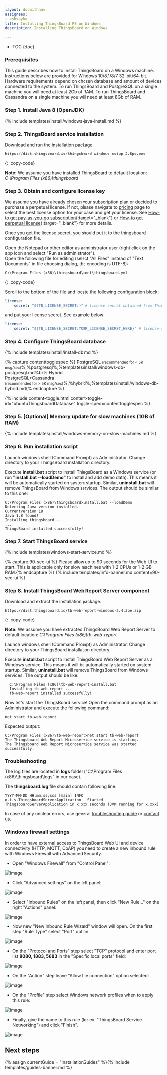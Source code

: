```yaml
---
layout: docwithnav
assignees:
- ashvayka
title: Installing ThingsBoard PE on Windows
description: Installing ThingsBoard on Windows

---
```


* TOC
{:toc}

### Prerequisites

This guide describes how to install ThingsBoard on a Windows machine.
Instructions below are provided for Windows 10/8.1/8/7 32-bit/64-bit. 
Hardware requirements depend on chosen database and amount of devices connected to the system. 
To run ThingsBoard and PostgreSQL on a single machine you will need at least 2Gb of RAM.
To run ThingsBoard and Cassandra on a single machine you will need at least 8Gb of RAM.

### Step 1. Install Java 8 (OpenJDK) 

{% include templates/install/windows-java-install.md %}

### Step 2. ThingsBoard service installation

Download and run the installation package.

```bash
https://dist.thingsboard.io/thingsboard-windows-setup-2.5pe.exe
```
{: .copy-code}

**Note:** We assume you have installed ThingsBoard to default location: *C:\Program Files (x86)\thingsboard*  

### Step 3. Obtain and configure license key 

We assume you have already chosen your subscription plan or decided to purchase a perpetual license. 
If not, please navigate to [pricing](/pricing/) page to select the best license option for your case and get your license. 
See [How-to get pay-as-you-go subscription](https://www.youtube.com/watch?v=dK-QDFGxWek){:target="_blank"} or [How-to get perpetual license](https://www.youtube.com/watch?v=GPe0lHolWek){:target="_blank"} for more details.

Once you get the license secret, you should put it to the thingsboard configuration file.

Open the Notepad or other editor as administrator user (right click on the app icon and select "Run as administrator").  
Open the following file for editing (select "All Files" instead of "Text Documents" in file choosing dialog, the encoding is UTF-8):

```text 
C:\Program Files (x86)\thingsboard\conf\thingsboard.yml
``` 
{: .copy-code}

Scroll to the bottom of the file and locate the following configuration block:

```yml
license:
    secret: "${TB_LICENSE_SECRET:}" # license secret obtained from ThingsBoard License Portal (https://license.thingsboard.io)
```

and put your license secret. See example below: 

```yml
license:
    secret: "${TB_LICENSE_SECRET:YOUR_LICENSE_SECRET_HERE}" # license secret obtained from ThingsBoard License Portal (https://license.thingsboard.io)
``` 

### Step 4. Configure ThingsBoard database

{% include templates/install/install-db.md %}

{% capture contenttogglespec %}
PostgreSQL <small>(recommended for < 5K msg/sec)</small>%,%postgresql%,%templates/install/windows-db-postgresql.md%br%
Hybrid <br/>PostgreSQL+Cassandra<br/><small>(recommended for > 5K msg/sec)</small>%,%hybrid%,%templates/install/windows-db-hybrid.md{% endcapture %}

{% include content-toggle.html content-toggle-id="ubuntuThingsboardDatabase" toggle-spec=contenttogglespec %} 

### Step 5. [Optional] Memory update for slow machines (1GB of RAM) 

{% include templates/install/windows-memory-on-slow-machines.md %} 

### Step 6. Run installation script

Launch windows shell (Command Prompt) as Administrator. Change directory to your ThingsBoard installation directory.

Execute **install.bat** script to install ThingsBoard as a Windows service (or run **"install.bat --loadDemo"** to install and add demo data).
This means it will be automatically started on system startup. 
Similar, **uninstall.bat** will remove ThingsBoard from Windows services.
The output should be similar to this one:
  
  ```text
C:\Program Files (x86)\thingsboard>install.bat --loadDemo
Detecting Java version installed.
CurrentVersion 18
Java 1.8 found!
Installing thingsboard ...
...
ThingsBoard installed successfully!
```

### Step 7. Start ThingsBoard service

{% include templates/windows-start-service.md %}

{% capture 90-sec-ui %}
Please allow up to 90 seconds for the Web UI to start. This is applicable only for slow machines with 1-2 CPUs or 1-2 GB RAM.{% endcapture %}
{% include templates/info-banner.md content=90-sec-ui %}

### Step 8. Install ThingsBoard Web Report Server component

Download and extract the installation package.

```bash
https://dist.thingsboard.io/tb-web-report-windows-2.4.3pe.zip
```
{: .copy-code}

**Note:** We assume you have extracted ThingsBoard Web Report Server to default location: *C:\Program Files (x86)\tb-web-report* 

Launch windows shell (Command Prompt) as Administrator. Change directory to your ThingsBoard installation directory.

Execute **install.bat** script to install ThingsBoard Web Report Server as a Windows service.
  This means it will be automatically started on system startup. 
  Similar, **uninstall.bat** will remove ThingsBoard from Windows services.
  The output should be like:
  
  ```text
    C:\Program Files (x86)\tb-web-report>install.bat
    Installing tb-web-report ...
    tb-web-report installed successfully!  
  ```    
  
Now let's start the ThingsBoard service!
Open the command prompt as an Administrator and execute the following command:

```shell
net start tb-web-report
```

Expected output:

```text
C:\Program Files (x86)\tb-web-report>net start tb-web-report
The Thingsboard Web Report Microservice service is starting.
The Thingsboard Web Report Microservice service was started successfully.
```

### Troubleshooting

The log files are located in **logs** folder ("C:\Program Files (x86)\thingsboard\logs" in our case).

The **thingsboard.log** file should contain following line:

```text
YYYY-MM-DD HH:mm:ss,sss [main] INFO  o.t.s.ThingsboardServerApplication - Started ThingsboardServerApplication in x.xxx seconds (JVM running for x.xxx)

```

In case of any unclear errors, use general [troubleshooting guide](/docs/user-guide/troubleshooting/#getting-help) or [contact us](/docs/contact-us/).

### Windows firewall settings

In order to have external access to ThingsBoard Web UI and device connectivity (HTTP, MQTT, CoAP)
you need to create a new inbound rule with Windows Firewall with Advanced Security.
 
- Open "Windows Firewall" from "Control Panel":

![image](/images/user-guide/install/windows/windows7-firewall-1.png)

- Click "Advanced settings" on the left panel:

![image](/images/user-guide/install/windows/windows7-firewall-2.png)

- Select "Inbound Rules" on the left panel, then click "New Rule..." on the right "Actions" panel:

![image](/images/user-guide/install/windows/windows7-firewall-3.png)

- Now new "New Inbound Rule Wizard" window will open. On the first step "Rule Type" select "Port" option: 

![image](/images/user-guide/install/windows/windows7-firewall-4.png)

- On the "Protocol and Ports" step select "TCP" protocol and enter port list **8080, 1883, 5683** in the "Specific local ports" field:

![image](/images/user-guide/install/windows/windows7-firewall-5.png)

- On the "Action" step leave "Allow the connection" option selected:

![image](/images/user-guide/install/windows/windows7-firewall-6.png)

- On the "Profile" step select Windows network profiles when to apply this rule:

![image](/images/user-guide/install/windows/windows7-firewall-7.png)

- Finally, give the name to this rule (for ex. "ThingsBoard Service Networking") and click "Finish".

![image](/images/user-guide/install/windows/windows7-firewall-8.png)



## Next steps

{% assign currentGuide = "InstallationGuides" %}{% include templates/guides-banner.md %}

